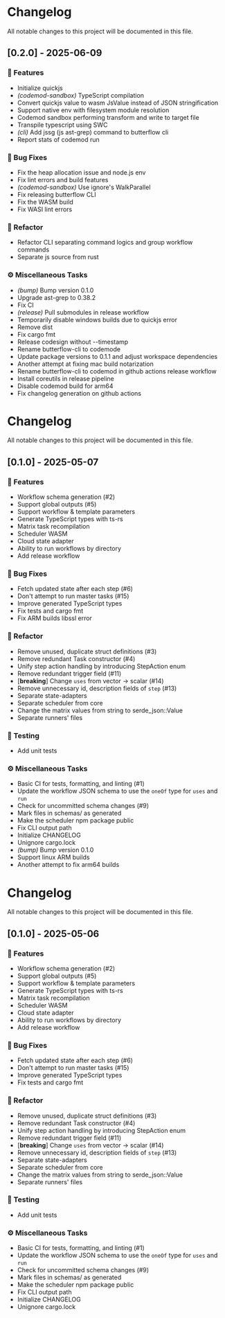# Changelog

All notable changes to this project will be documented in this file.

## [0.2.0] - 2025-06-09

### 🚀 Features

- Initialize quickjs
- *(codemod-sandbox)* TypeScript compilation
- Convert quickjs value to wasm JsValue instead of JSON stringification
- Support native env with filesystem module resolution
- Codemod sandbox performing transform and write to target file
- Transpile typescript using SWC
- *(cli)* Add jssg (js ast-grep) command to butterflow cli
- Report stats of codemod run

### 🐛 Bug Fixes

- Fix the heap allocation issue and node.js env
- Fix lint errors and build features
- *(codemod-sandbox)* Use ignore's WalkParallel
- Fix releasing butterflow CLI
- Fix the WASM build
- Fix WASI lint errors

### 🚜 Refactor

- Refactor CLI separating command logics and group workflow commands
- Separate js source from rust

### ⚙️ Miscellaneous Tasks

- *(bump)* Bump version 0.1.0
- Upgrade ast-grep to 0.38.2
- Fix CI
- *(release)* Pull submodules in release workflow
- Temporarily disable windows builds due to quickjs error
- Remove dist
- Fix cargo fmt
- Release codesign without --timestamp
- Rename butterflow-cli to codemode
- Update package versions to 0.1.1 and adjust workspace dependencies
- Another attempt at fixing mac build notarization
- Rename butterflow-cli to codemod in github actions release workflow
- Install coreutils in release pipeline
- Disable codemod build for arm64
- Fix changelog generation on github actions

<!-- generated by git-cliff -->
# Changelog

All notable changes to this project will be documented in this file.

## [0.1.0] - 2025-05-07

### 🚀 Features

- Workflow schema generation (#2)
- Support global outputs (#5)
- Support workflow & template parameters
- Generate TypeScript types with ts-rs
- Matrix task recompilation
- Scheduler WASM
- Cloud state adapter
- Ability to run workflows by directory
- Add release workflow

### 🐛 Bug Fixes

- Fetch updated state after each step (#6)
- Don't attempt to run master tasks (#15)
- Improve generated TypeScript types
- Fix tests and cargo fmt
- Fix ARM builds libssl error

### 🚜 Refactor

- Remove unused, duplicate struct definitions (#3)
- Remove redundant Task constructor (#4)
- Unify step action handling by introducing StepAction enum
- Remove redundant trigger field (#11)
- [**breaking**] Change `uses` from vector -> scalar (#14)
- Remove unnecessary id, description fields of `step` (#13)
- Separate state-adapters
- Separate scheduler from core
- Change the matrix values from  string to serde_json::Value
- Separate runners' files

### 🧪 Testing

- Add unit tests

### ⚙️ Miscellaneous Tasks

- Basic CI for tests, formatting, and linting (#1)
- Update the workflow JSON schema to use the `oneOf` type for `uses` and `run`
- Check for uncommitted schema changes (#9)
- Mark files in schemas/ as generated
- Make the scheduler npm package public
- Fix CLI output path
- Initialize CHANGELOG
- Unignore cargo.lock
- *(bump)* Bump version 0.1.0
- Support linux ARM builds
- Another attempt to fix arm64 builds

<!-- generated by git-cliff -->
# Changelog

All notable changes to this project will be documented in this file.

## [0.1.0] - 2025-05-06

### 🚀 Features

- Workflow schema generation (#2)
- Support global outputs (#5)
- Support workflow & template parameters
- Generate TypeScript types with ts-rs
- Matrix task recompilation
- Scheduler WASM
- Cloud state adapter
- Ability to run workflows by directory
- Add release workflow

### 🐛 Bug Fixes

- Fetch updated state after each step (#6)
- Don't attempt to run master tasks (#15)
- Improve generated TypeScript types
- Fix tests and cargo fmt

### 🚜 Refactor

- Remove unused, duplicate struct definitions (#3)
- Remove redundant Task constructor (#4)
- Unify step action handling by introducing StepAction enum
- Remove redundant trigger field (#11)
- [**breaking**] Change `uses` from vector -> scalar (#14)
- Remove unnecessary id, description fields of `step` (#13)
- Separate state-adapters
- Separate scheduler from core
- Change the matrix values from  string to serde_json::Value
- Separate runners' files

### 🧪 Testing

- Add unit tests

### ⚙️ Miscellaneous Tasks

- Basic CI for tests, formatting, and linting (#1)
- Update the workflow JSON schema to use the `oneOf` type for `uses` and `run`
- Check for uncommitted schema changes (#9)
- Mark files in schemas/ as generated
- Make the scheduler npm package public
- Fix CLI output path
- Initialize CHANGELOG
- Unignore cargo.lock

<!-- generated by git-cliff -->
